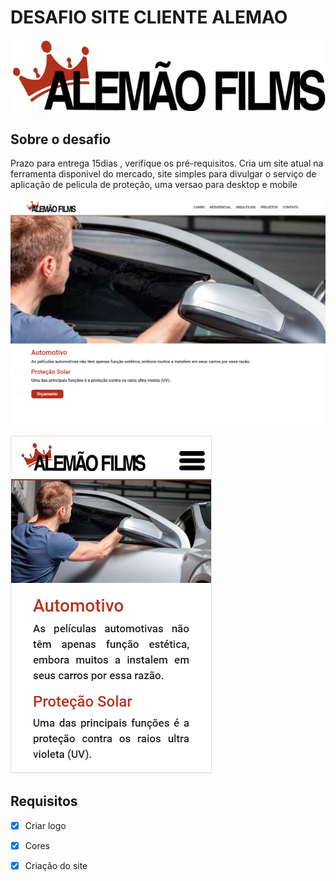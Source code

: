 # DESAFIO SITE CLIENTE ALEMAO

> 

![DELFOSIM Logo](src/imagens/logo.png "DELFOSIM Logo")

## Sobre o desafio
Prazo para entrega 15dias , verifique os pré-requisitos.
Cria um site atual na ferramenta disponivel do mercado, site simples para divulgar o serviço de aplicação de pelicula de proteção,
uma versao para desktop e mobile

![Desafio](src/imagens/pagina.png?raw=true "Desafio")

![Desafio](src/imagens/pagina-mobile.png?raw=true "Desafio")

## Requisitos
* [x] Criar logo
* [x] Cores
* [x] Criação do site




